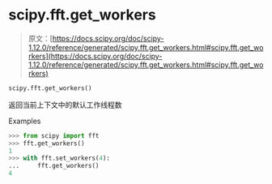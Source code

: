 # scipy.fft.get_workers

> 原文：[https://docs.scipy.org/doc/scipy-1.12.0/reference/generated/scipy.fft.get_workers.html#scipy.fft.get_workers](https://docs.scipy.org/doc/scipy-1.12.0/reference/generated/scipy.fft.get_workers.html#scipy.fft.get_workers)

```py
scipy.fft.get_workers()
```

返回当前上下文中的默认工作线程数

Examples

```py
>>> from scipy import fft
>>> fft.get_workers()
1
>>> with fft.set_workers(4):
...     fft.get_workers()
4 
```

